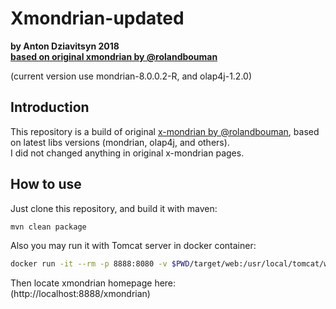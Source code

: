 # Xmondrian-updated
**by Anton Dziavitsyn 2018**  
**[based on original xmondrian by @rolandbouman](https://github.com/rpbouman/xmondrian)**

(current version use mondrian-8.0.0.2-R, and olap4j-1.2.0)

## Introduction
This repository is a build of original [x-mondrian by @rolandbouman](https://github.com/rpbouman/xmondrian), based on latest libs versions (mondrian, olap4j, and others).  
I did not changed anything in original x-mondrian pages.  

## How to use
Just clone this repository, and build it with maven:  
```bash
mvn clean package
```
Also you may run it with Tomcat server in docker container:
```bash
docker run -it --rm -p 8888:8080 -v $PWD/target/web:/usr/local/tomcat/webapps:rw tomcat:8-jre8
```
Then locate xmondrian homepage here:  
(http://localhost:8888/xmondrian)
